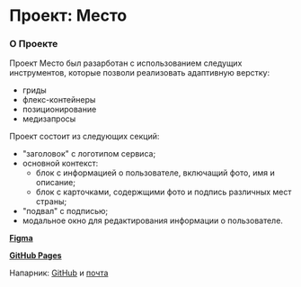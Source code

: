 # Проект: Место

### О Проекте

Проект Место был разарботан с использованием следущих инструментов, которые позволи реализовать адаптивную верстку:
- гриды
- флекс-контейнеры
- позиционирование
- медизапросы

Проект состоит из следующих секций:
- "заголовок" с логотипом сервиса;
- основной контекст:
  - блок с информацией о пользователе, включащий фото, имя и описание;
  - блок с карточками, содержщими фото и подпись различных мест страны;
- "подвал" с подписью;
- модальное окно для редактирования информации о пользователе. 

[**Figma**](https://www.figma.com/file/2cn9N9jSkmxD84oJik7xL7/JavaScript.-Sprint-4?node-id=0%3A1)

[**GitHub Pages**](https://anna-vetyugova.github.io/mesto-project/)

Напарник: [GitHub](https://github.com/RinaLis) и [почта](anpast2014@yandex.ru)
